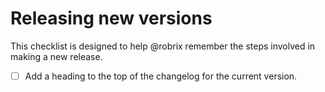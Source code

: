 # Releasing new versions

This checklist is designed to help @robrix remember the steps involved in making a new release.

- [ ] Add a heading to the top of the changelog for the current version.
